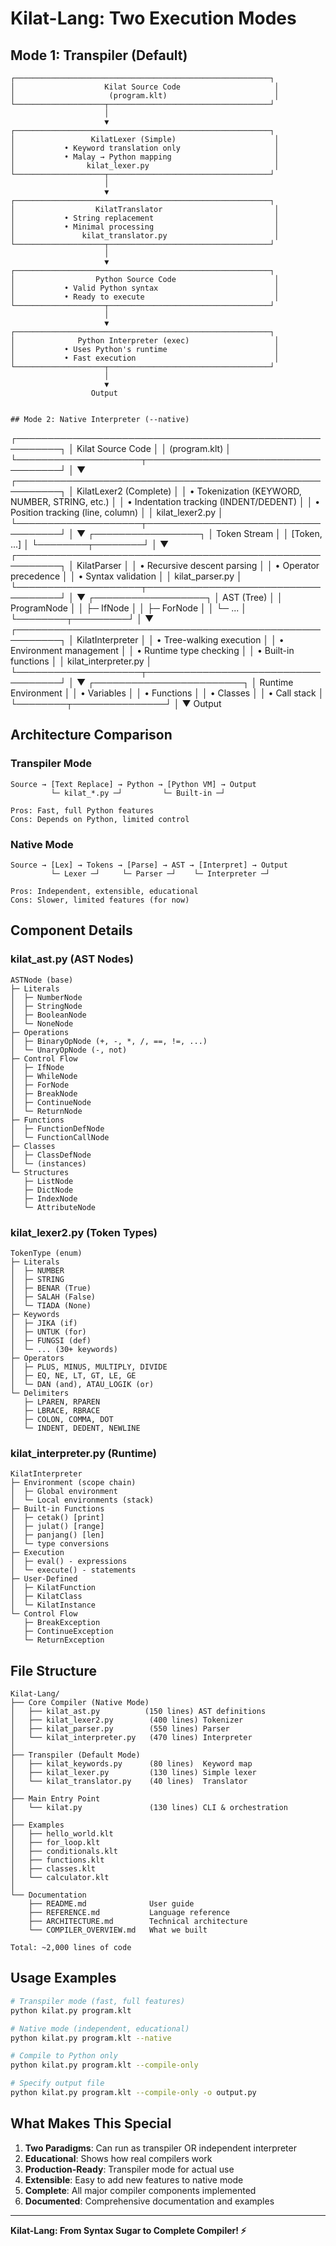 # Kilat-Lang: Two Execution Modes

## Mode 1: Transpiler (Default)
```
┌─────────────────────────────────────────────────────────┐
│                    Kilat Source Code                     │
│                     (program.klt)                        │
└────────────────────┬────────────────────────────────────┘
                     │
                     ▼
┌─────────────────────────────────────────────────────────┐
│                 KilatLexer (Simple)                      │
│           • Keyword translation only                     │
│           • Malay → Python mapping                       │
│                kilat_lexer.py                            │
└────────────────────┬────────────────────────────────────┘
                     │
                     ▼
┌─────────────────────────────────────────────────────────┐
│                  KilatTranslator                         │
│           • String replacement                           │
│           • Minimal processing                           │
│               kilat_translator.py                        │
└────────────────────┬────────────────────────────────────┘
                     │
                     ▼
┌─────────────────────────────────────────────────────────┐
│                  Python Source Code                      │
│           • Valid Python syntax                          │
│           • Ready to execute                             │
└────────────────────┬────────────────────────────────────┘
                     │
                     ▼
┌─────────────────────────────────────────────────────────┐
│              Python Interpreter (exec)                   │
│           • Uses Python's runtime                        │
│           • Fast execution                               │
└────────────────────┬────────────────────────────────────┘
                     │
                     ▼
                  Output


## Mode 2: Native Interpreter (--native)
```
┌─────────────────────────────────────────────────────────┐
│                    Kilat Source Code                     │
│                     (program.klt)                        │
└────────────────────┬────────────────────────────────────┘
                     │
                     ▼
┌─────────────────────────────────────────────────────────┐
│                  KilatLexer2 (Complete)                  │
│    • Tokenization (KEYWORD, NUMBER, STRING, etc.)        │
│    • Indentation tracking (INDENT/DEDENT)                │
│    • Position tracking (line, column)                    │
│               kilat_lexer2.py                            │
└────────────────────┬────────────────────────────────────┘
                     │
                     ▼
           ┌─────────────────┐
           │  Token Stream   │
           │  [Token, ...]   │
           └────────┬────────┘
                    │
                    ▼
┌─────────────────────────────────────────────────────────┐
│                    KilatParser                           │
│           • Recursive descent parsing                    │
│           • Operator precedence                          │
│           • Syntax validation                            │
│                kilat_parser.py                           │
└────────────────────┬────────────────────────────────────┘
                     │
                     ▼
          ┌──────────────────┐
          │   AST (Tree)     │
          │   ProgramNode    │
          │   ├─ IfNode      │
          │   ├─ ForNode     │
          │   └─ ...         │
          └────────┬─────────┘
                   │
                   ▼
┌─────────────────────────────────────────────────────────┐
│                 KilatInterpreter                         │
│           • Tree-walking execution                       │
│           • Environment management                       │
│           • Runtime type checking                        │
│           • Built-in functions                           │
│              kilat_interpreter.py                        │
└────────────────────┬────────────────────────────────────┘
                     │
                     ▼
        ┌────────────────────────┐
        │  Runtime Environment   │
        │  • Variables           │
        │  • Functions           │
        │  • Classes             │
        │  • Call stack          │
        └────────┬───────────────┘
                 │
                 ▼
              Output


## Architecture Comparison

### Transpiler Mode
```
Source → [Text Replace] → Python → [Python VM] → Output
         └─ kilat_*.py ─┘         └─ Built-in ─┘

Pros: Fast, full Python features
Cons: Depends on Python, limited control
```

### Native Mode
```
Source → [Lex] → Tokens → [Parse] → AST → [Interpret] → Output
         └─ Lexer ─┘     └─ Parser ─┘    └─ Interpreter ─┘

Pros: Independent, extensible, educational
Cons: Slower, limited features (for now)
```

## Component Details

### kilat_ast.py (AST Nodes)
```
ASTNode (base)
├─ Literals
│  ├─ NumberNode
│  ├─ StringNode
│  ├─ BooleanNode
│  └─ NoneNode
├─ Operations
│  ├─ BinaryOpNode (+, -, *, /, ==, !=, ...)
│  └─ UnaryOpNode (-, not)
├─ Control Flow
│  ├─ IfNode
│  ├─ WhileNode
│  ├─ ForNode
│  ├─ BreakNode
│  ├─ ContinueNode
│  └─ ReturnNode
├─ Functions
│  ├─ FunctionDefNode
│  └─ FunctionCallNode
├─ Classes
│  ├─ ClassDefNode
│  └─ (instances)
└─ Structures
   ├─ ListNode
   ├─ DictNode
   ├─ IndexNode
   └─ AttributeNode
```

### kilat_lexer2.py (Token Types)
```
TokenType (enum)
├─ Literals
│  ├─ NUMBER
│  ├─ STRING
│  ├─ BENAR (True)
│  ├─ SALAH (False)
│  └─ TIADA (None)
├─ Keywords
│  ├─ JIKA (if)
│  ├─ UNTUK (for)
│  ├─ FUNGSI (def)
│  └─ ... (30+ keywords)
├─ Operators
│  ├─ PLUS, MINUS, MULTIPLY, DIVIDE
│  ├─ EQ, NE, LT, GT, LE, GE
│  └─ DAN (and), ATAU_LOGIK (or)
└─ Delimiters
   ├─ LPAREN, RPAREN
   ├─ LBRACE, RBRACE
   ├─ COLON, COMMA, DOT
   └─ INDENT, DEDENT, NEWLINE
```

### kilat_interpreter.py (Runtime)
```
KilatInterpreter
├─ Environment (scope chain)
│  ├─ Global environment
│  └─ Local environments (stack)
├─ Built-in Functions
│  ├─ cetak() [print]
│  ├─ julat() [range]
│  ├─ panjang() [len]
│  └─ type conversions
├─ Execution
│  ├─ eval() - expressions
│  └─ execute() - statements
├─ User-Defined
│  ├─ KilatFunction
│  ├─ KilatClass
│  └─ KilatInstance
└─ Control Flow
   ├─ BreakException
   ├─ ContinueException
   └─ ReturnException
```

## File Structure

```
Kilat-Lang/
├── Core Compiler (Native Mode)
│   ├── kilat_ast.py          (150 lines) AST definitions
│   ├── kilat_lexer2.py        (400 lines) Tokenizer
│   ├── kilat_parser.py        (550 lines) Parser
│   └── kilat_interpreter.py   (470 lines) Interpreter
│
├── Transpiler (Default Mode)
│   ├── kilat_keywords.py      (80 lines)  Keyword map
│   ├── kilat_lexer.py         (130 lines) Simple lexer
│   └── kilat_translator.py    (40 lines)  Translator
│
├── Main Entry Point
│   └── kilat.py               (130 lines) CLI & orchestration
│
├── Examples
│   ├── hello_world.klt
│   ├── for_loop.klt
│   ├── conditionals.klt
│   ├── functions.klt
│   ├── classes.klt
│   └── calculator.klt
│
└── Documentation
    ├── README.md              User guide
    ├── REFERENCE.md           Language reference
    ├── ARCHITECTURE.md        Technical architecture
    └── COMPILER_OVERVIEW.md   What we built

Total: ~2,000 lines of code
```

## Usage Examples

```bash
# Transpiler mode (fast, full features)
python kilat.py program.klt

# Native mode (independent, educational)
python kilat.py program.klt --native

# Compile to Python only
python kilat.py program.klt --compile-only

# Specify output file
python kilat.py program.klt --compile-only -o output.py
```

## What Makes This Special

1. **Two Paradigms**: Can run as transpiler OR independent interpreter
2. **Educational**: Shows how real compilers work
3. **Production-Ready**: Transpiler mode for actual use
4. **Extensible**: Easy to add new features to native mode
5. **Complete**: All major compiler components implemented
6. **Documented**: Comprehensive documentation and examples

---

**Kilat-Lang: From Syntax Sugar to Complete Compiler! ⚡**
